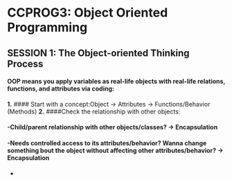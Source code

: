 # CCPROG3: Object Oriented Programming

## SESSION 1: The Object-oriented Thinking Process

#### OOP means you apply variables as real-life objects with real-life relations, functions, and attributes via coding: 

**1.** #### Start with a concept:Object -> Attributes -> Functions/Behavior (Methods) 
**2.** ####Check the relationship with other objects: 
#### -Child/parent relationship with other objects/classes? -> **Encapsulation**
#### -Needs controlled access to its attributes/behavior? Wanna change something bout the object without affecting other attributes/behavior? -> **Encapsulation**
-

